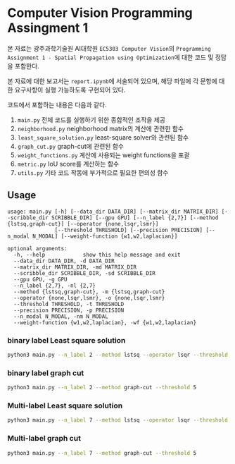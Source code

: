 # Computer Vision Programming Assingment 1
본 자료는 광주과학기술원 AI대학원 `EC5303 Computer Vision`의 `Programming Assignment 1 - Spatial Propagation using Optimization`에 대한 코드 및 정답을 포함한다.

본 자료에 대한 보고서는 `report.ipynb`에 서술되어 있으며, 해당 파일에 각 문항에 대한 요구사항이 실행 가능하도록 구현되어 있다.

코드에서 포함하는 내용은 다음과 같다.

1. `main.py` 전체 코드를 실행하기 위한 종합적인 조작을 제공
2. `neighborhood.py` neighborhood matrix의 계산에 관련한 함수
3. `least_square_solution.py` least-square solver와 관련된 함수
4. `graph_cut.py` graph-cut에 관련된 함수
5. `weight_functions.py` 계산에 사용되는 weight functions을 포괄
6. `metric.py` IoU score를 계산하는 함수
7. `utils.py` 기타 코드 작동에 부가적으로 필요한 편의성 함수

## Usage

```
usage: main.py [-h] [--data_dir DATA_DIR] [--matrix_dir MATRIX_DIR] [--scribble_dir SCRIBBLE_DIR] [--gpu GPU] [--n_label {2,7}] [--method {lstsq,graph-cut}] [--operator {none,lsqr,lsmr}]
               [--threshold THRESHOLD] [--precision PRECISION] [--n_modal N_MODAL] [--weight-function {w1,w2,laplacian}]

optional arguments:
  -h, --help            show this help message and exit
  --data_dir DATA_DIR, -d DATA_DIR
  --matrix_dir MATRIX_DIR, -md MATRIX_DIR
  --scribble_dir SCRIBBLE_DIR, -sd SCRIBBLE_DIR
  --gpu GPU, -g GPU
  --n_label {2,7}, -nl {2,7}
  --method {lstsq,graph-cut}, -m {lstsq,graph-cut}
  --operator {none,lsqr,lsmr}, -o {none,lsqr,lsmr}
  --threshold THRESHOLD, -t THRESHOLD
  --precision PRECISION, -p PRECISION
  --n_modal N_MODAL, -nm N_MODAL
  --weight-function {w1,w2,laplacian}, -wf {w1,w2,laplacian}
```

### binary label Least square solution

```bash
python3 main.py --n_label 2 --method lstsq --operator lsqr --threshold 5 --precision 1e-6
```

### binary label graph cut

```bash
python3 main.py --n_label 2 --method graph-cut --threshold 5
```

### Multi-label Least square solution

```bash
python3 main.py --n_label 7 --method lstsq --operator lsqr --threshold 5 --precision 1e-6
```

### Multi-label graph cut

```bash
python3 main.py --n_label 7 --method graph-cut --threshold 5
```